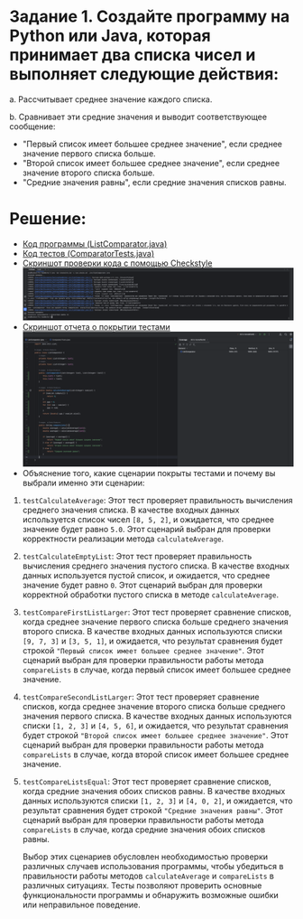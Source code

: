 # Задание 1. Создайте программу на Python или Java, которая принимает два списка чисел и выполняет следующие действия:

a. Рассчитывает среднее значение каждого списка.

b. Сравнивает эти средние значения и выводит соответствующее сообщение:
- "Первый список имеет большее среднее значение", если среднее значение первого списка больше.
- "Второй список имеет большее среднее значение", если среднее значение второго списка больше.
- "Средние значения равны", если средние значения списков равны.
 
# Решение:

- [Код программы (ListComparator.java)](https://github.com/Den-88/testing/blob/homework_6/HomeWork6/src/ListComparator.java)
- [Код тестов (ComparatorTests.java)](https://github.com/Den-88/testing/blob/homework_6/HomeWork6/test/ComparatorTests.java)
- [Скриншот проверки кода с помощью Checkstyle](https://github.com/Den-88/testing/blob/homework_6/HomeWork6/checkstyle_screenshot.png)
![Скриншот проверки кода с помощью Checkstyle](https://github.com/Den-88/testing/blob/homework_6/HomeWork6/checkstyle_screenshot.png)
- [Скриншот отчета о покрытии тестами](https://github.com/Den-88/testing/blob/homework_6/HomeWork6/tests_caverage_screenshot.png)
![Скриншот отчета о покрытии тестами](https://github.com/Den-88/testing/blob/homework_6/HomeWork6/tests_caverage_screenshot.png)
- Объяснение того, какие сценарии покрыты тестами и почему вы выбрали именно эти сценарии:
1. `testCalculateAverage`: Этот тест проверяет правильность вычисления среднего значения списка. В качестве входных данных используется список чисел `[8, 5, 2]`, и ожидается, что среднее значение будет равно `5.0`. Этот сценарий выбран для проверки корректности реализации метода `calculateAverage`.

2. `testCalculateEmptyList`: Этот тест проверяет правильность вычисления среднего значения пустого списка. В качестве входных данных используется пустой список, и ожидается, что среднее значение будет равно `0`. Этот сценарий выбран для проверки корректной обработки пустого списка в методе `calculateAverage`.

3. `testCompareFirstListLarger`: Этот тест проверяет сравнение списков, когда среднее значение первого списка больше среднего значения второго списка. В качестве входных данных используются списки `[9, 7, 3]` и `[3, 5, 1]`, и ожидается, что результат сравнения будет строкой `"Первый список имеет большее среднее значение"`. Этот сценарий выбран для проверки правильности работы метода `compareLists` в случае, когда первый список имеет большее среднее значение.

4. `testCompareSecondListLarger`: Этот тест проверяет сравнение списков, когда среднее значение второго списка больше среднего значения первого списка. В качестве входных данных используются списки `[1, 2, 3]` и `[4, 5, 6]`, и ожидается, что результат сравнения будет строкой `"Второй список имеет большее среднее значение"`. Этот сценарий выбран для проверки правильности работы метода `compareLists` в случае, когда второй список имеет большее среднее значение.

5. `testCompareListsEqual`: Этот тест проверяет сравнение списков, когда средние значения обоих списков равны. В качестве входных данных используются списки `[1, 2, 3]` и `[4, 0, 2]`, и ожидается, что результат сравнения будет строкой `"Средние значения равны"`. Этот сценарий выбран для проверки правильности работы метода `compareLists` в случае, когда средние значения обоих списков равны.

   Выбор этих сценариев обусловлен необходимостью проверки различных случаев использования программы, чтобы убедиться в правильности работы методов `calculateAverage` и `compareLists` в различных ситуациях. Тесты позволяют проверить основные функциональности программы и обнаружить возможные ошибки или неправильное поведение.
